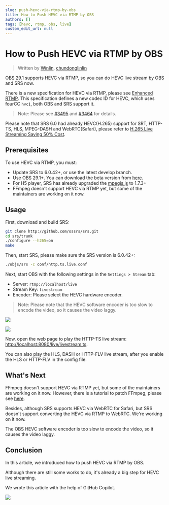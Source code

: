 ```yaml
---
slug: push-hevc-via-rtmp-by-obs
title: How to Push HEVC via RTMP by OBS
authors: []
tags: [hevc, rtmp, obs, live]
custom_edit_url: null
---
```


# How to Push HEVC via RTMP by OBS

> Written by [Winlin](https://github.com/winlinvip), [chundonglinlin](https://github.com/chundonglinlin)

OBS 29.1 supports HEVC via RTMP, so you can do HEVC live stream by OBS and SRS now.

There is a new specification for HEVC via RTMP, please see [Enhanced RTMP](https://github.com/veovera/enhanced-rtmp).
This specification defines a new codec ID for HEVC, which uses fourCC `hvc1`,
both OBS and SRS support it.

<!--truncate-->

> Note: Please see [#3495](https://github.com/ossrs/srs/pull/3495) and [#3464](https://github.com/ossrs/srs/issues/3464) for details.

Please note that SRS 6.0 had already HEVC(H.265) support for SRT, HTTP-TS, HLS, MPEG-DASH and WebRTC(Safari), 
please refer to [H.265 Live Streaming Saving 50% Cost](./2023-03-07-Lets-Do-H265-Live-Streaming.md).

## Prerequisites

To use HEVC via RTMP, you must:

* Update SRS to 6.0.42+, or use the latest develop branch.
* Use OBS 29.1+. You can download the beta version from [here](https://github.com/obsproject/obs-studio/releases).
* For H5 player, SRS has already upgraded the [mpegjs.js](https://github.com/xqq/mpegts.js) to 1.7.3+
* FFmpeg doesn't support HEVC via RTMP yet, but some of the maintainers are working on it now.

## Usage

First, download and build SRS:

```bash
git clone http://github.com/ossrs/srs.git
cd srs/trunk
./configure --h265=on
make
```

Then, start SRS, please make sure the SRS version is 6.0.42+:

```bash
./objs/srs -c conf/http.ts.live.conf
```

Next, start OBS with the following settings in the `Settings > Stream` tab:

* Server: `rtmp://localhost/live`
* Stream Key: `livestream`
* Encoder: Please select the HEVC hardware encoder.

> Note: Please note that the HEVC software encoder is too slow to encode the video, so it causes the video laggy.

![](/img/blog-2023-04-08-001.png)

![](/img/blog-2023-04-08-002.png)

Now, open the web page to play the HTTP-TS live stream: 
[http://localhost:8080/live/livestream.ts](http://localhost:8080/players/srs_player.html?stream=livestream.ts).

You can also play the HLS, DASH or HTTP-FLV live stream, after you enable the HLS or HTTP-FLV in the config file.

## What's Next

FFmpeg doesn't support HEVC via RTMP yet, but some of the maintainers are working on it now.
However, there is a tutorial to patch FFmpeg, please see [here](http://claire-chang.com/2023/03/09/%e7%82%basrs6%e7%b7%a8%e8%ad%af%e6%94%af%e6%8c%81http-flv%e7%9a%84ffmpeg%e6%aa%94%e6%a1%88/).

Besides, although SRS supports HEVC via WebRTC for Safari, but SRS doesn't support converting the HEVC via RTMP to WebRTC.
We're working on it now.

The OBS HEVC software encoder is too slow to encode the video, so it causes the video laggy.

## Conclusion

In this article, we introduced how to push HEVC via RTMP by OBS.

Although there are still some works to do, it's already a big step for HEVC live streaming.

We wrote this article with the help of GitHub Copilot.

![](https://ossrs.net/gif/v1/sls.gif?site=ossrs.io&path=/lts/blog-en/23-04-08-Push-HEVC-via-RTMP-by-OBS)

